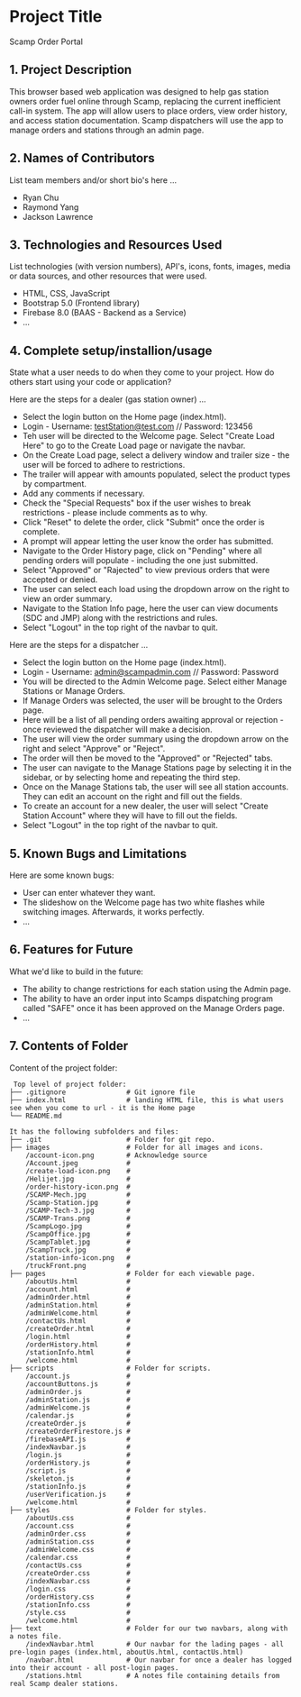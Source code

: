 # Project Title
Scamp Order Portal

## 1. Project Description  
This browser based web application was designed to help gas station owners order fuel online through Scamp, replacing the current inefficient call-in system. The app will allow users to place orders, view order history, and access station documentation. Scamp dispatchers will use the app to manage orders and stations through an admin page.

## 2. Names of Contributors
List team members and/or short bio's here ... 
* Ryan Chu
* Raymond Yang
* Jackson Lawrence
	
## 3. Technologies and Resources Used
List technologies (with version numbers), API's, icons, fonts, images, media or data sources, and other resources that were used.
* HTML, CSS, JavaScript
* Bootstrap 5.0 (Frontend library)
* Firebase 8.0 (BAAS - Backend as a Service)
* ...

## 4. Complete setup/installion/usage
State what a user needs to do when they come to your project. How do others start using your code or application?

Here are the steps for a dealer (gas station owner) ...
* Select the login button on the Home page (index.html).
* Login - Username: testStation@test.com // Password: 123456
* Teh user will be directed to the Welcome page. Select "Create Load Here" to go to the Create Load page or navigate the navbar.
* On the Create Load page, select a delivery window and trailer size - the user will be forced to adhere to restrictions.
* The trailer will appear with amounts populated, select the product types by compartment.
* Add any comments if necessary.
* Check the "Special Requests" box if the user wishes to break restrictions - please include comments as to why.
* Click "Reset" to delete the order, click "Submit" once the order is complete.
* A prompt will appear letting the user know the order has submitted.
* Navigate to the Order History page, click on "Pending" where all pending orders will populate - including the one just submitted.
* Select "Approved" or "Rajected" to view previous orders that were accepted or denied.
* The user can select each load using the dropdown arrow on the right to view an order summary.
* Navigate to the Station Info page, here the user can view documents (SDC and JMP) along with the restrictions and rules.
* Select "Logout" in the top right of the navbar to quit.

Here are the steps for a dispatcher ...
* Select the login button on the Home page (index.html).
* Login - Username: admin@scampadmin.com // Password: Password 
* You will be directed to the Admin Welcome page. Select either Manage Stations or Manage Orders.
* If Manage Orders was selected, the user will be brought to the Orders page.
* Here will be a list of all pending orders awaiting approval or rejection - once reviewed the dispatcher will make a decision.
* The user will view the order summary using the dropdown arrow on the right and select "Approve" or "Reject".
* The order will then be moved to the "Approved" or "Rejected" tabs.
* The user can navigate to the Manage Stations page by selecting it in the sidebar, or by selecting home and repeating the third step.
* Once on the Manage Stations tab, the user will see all station accounts. They can edit an account on the right and fill out the fields.
* To create an account for a new dealer, the user will select "Create Station Account" where they will have to fill out the fields.
* Select "Logout" in the top right of the navbar to quit.

## 5. Known Bugs and Limitations
Here are some known bugs:
* User can enter whatever they want.
* The slideshow on the Welcome page has two white flashes while switching images. Afterwards, it works perfectly.
* ...

## 6. Features for Future
What we'd like to build in the future:
* The ability to change restrictions for each station using the Admin page.
* The ability to have an order input into Scamps dispatching program called "SAFE" once it has been approved on the Manage Orders page.
* ...
	
## 7. Contents of Folder
Content of the project folder:

```
 Top level of project folder: 
├── .gitignore               # Git ignore file
├── index.html               # landing HTML file, this is what users see when you come to url - it is the Home page
└── README.md

It has the following subfolders and files:
├── .git                     # Folder for git repo.
├── images                   # Folder for all images and icons.
    /account-icon.png        # Acknowledge source
    /Account.jpeg            #
    /create-load-icon.png    #
    /Helijet.jpg             #
    /order-history-icon.png  #
    /SCAMP-Mech.jpg          #
    /Scamp-Station.jpg       #
    /SCAMP-Tech-3.jpg        #
    /SCAMP-Trans.png         #
    /ScampLogo.jpg           #
    /ScampOffice.jpg         #
    /ScampTablet.jpg         #
    /ScampTruck.jpg          #
    /station-info-icon.png   #
    /truckFront.png          #
├── pages                    # Folder for each viewable page.
    /aboutUs.html            # 
    /account.html            #
    /adminOrder.html         #
    /adminStation.html       #
    /adminWelcome.html       #
    /contactUs.html          #
    /createOrder.html        #
    /login.html              #
    /orderHistory.html       #
    /stationInfo.html        #
    /welcome.html            #
├── scripts                  # Folder for scripts.
    /account.js              #
    /accountButtons.js       #
    /adminOrder.js           #
    /adminStation.js         #
    /adminWelcome.js         #
    /calendar.js             #
    /createOrder.js          #
    /createOrderFirestore.js #
    /firebaseAPI.js          #
    /indexNavbar.js          #
    /login.js                #
    /orderHistory.js         #
    /script.js               #
    /skeleton.js             #
    /stationInfo.js          #
    /userVerification.js     #
    /welcome.html            #
├── styles                   # Folder for styles.
    /aboutUs.css             # 
    /account.css             #
    /adminOrder.css          #
    /adminStation.css        #
    /adminWelcome.css        #
    /calendar.css            #
    /contactUs.css           #
    /createOrder.css         #
    /indexNavbar.css         #
    /login.css               #
    /orderHistory.css        #
    /stationInfo.css         #
    /style.css               #
    /welcome.html            #
├── text                     # Folder for our two navbars, along with a notes file.
    /indexNavbar.html        # Our navbar for the lading pages - all pre-login pages (index.html, aboutUs.html, contactUs.html)
    /navbar.html             # Our navbar for once a dealer has logged into their account - all post-login pages.
    /stations.html           # A notes file containing details from real Scamp dealer stations.



```


